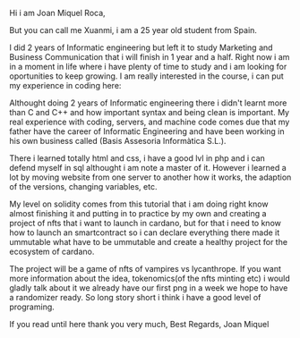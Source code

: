 Hi i am Joan Miquel Roca,

But you can call me Xuanmi, i am a 25 year old student from Spain.

I did 2 years of Informatic engineering but left it to study Marketing and Business Communication that i will finish in 1 year and a half.
Right now i am in a moment in life where i have plenty of time to study and i am looking for oportunities to keep growing.
I am really interested in the course, i can put my experience in coding here:

Althought doing 2 years of Informatic engineering there i didn't learnt more than C and C++ and how important syntax and being clean is important.
My real experience with coding, servers, and machine code comes due that my father have the career of Informatic Engineering and have been
working in his own business called (Basis Assesoria Informàtica S.L.).

There i learned totally html and css, i have a good lvl in php and i can defend myself in sql althought i am note a master of it.
However i learned a lot by moving website from one server to another how it works, the adaption of the versions, changing variables, etc.

My level on solidity comes from this tutorial that i am doing right know almost finishing it and putting in to practice by my own and creating a project of nfts
that i want to launch in cardano, but for that i need to know how to launch an smartcontract so i can declare everything there made it ummutable what have to be ummutable
and create a healthy project for the ecosystem of cardano.

The project will be a game of nfts of vampires vs lycanthrope. If you want more information about the idea, tokenomics(of the nfts minting etc) i would gladly
talk about it we already have our first png in a week we hope to have a randomizer ready.
So long story short i think i have a good level of programing.

If you read until here thank you very much,
Best Regards, Joan Miquel
